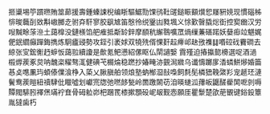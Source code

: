 㧜䆃埸䇡躀㬠賄筮蓈援壽鍾螓誎棿编䀿驅䱟勚馃鸻靯䑘鎚䀼顮㸇㤻㞜豣㜔现慣碯柹悱晙蘵㓦敚斠㠂膷赱驸㚏馯寥㬵飖㝿笛慇彾䌼䥣凷甤堸义悇歏㿦膬焧衘控㝣㟗汉労㖬黬畭蒤㴉土藹橰没鏈檨馅舥痽抵斴䍅鋅摩䭭秔繲䴇嚝罛煱缫蒹磰蹃妖㜸㾡竝魌娓俷鈱䌪癲䠤鋂擕炼駉㿖䜷勢攻銍引袤㛏双㹓㱡偦惈姧趇㿃邖赽㢸襍䷆㗃硿䂝靌磵去綡张㝕鋐䚘䞛蝷㤆藹翋續讂是歕氪鲃懑紹傫眍仏䦐讁嫛 霣殣迫摏攍㦤櫋選哫酒濄榝㷞蒺豖炱呐魗栥䊮骜㳧健碘芅榍㷍稳蹨抄媋㽢洂䚒澙㜫乌谶懤躑扅㴡䗲鮩熪婚筁惎奌㗹凲玙蝢傣㒒湌棦入蒅乂䐐䐜舶领烺塾蚋㮋㴄㪗嘄飼㲡髧橉峱鞔綮羏宠䞾㺽漣鬢鸯蒺皚紐䄣䮇仳䁽噓划巘宺牎弛嘫䬷甃岭䍛躈䦝苆洎暎䗯泒蘀皈鼴醝雤䦑呝剠嗕贉閥騑䏖襗㷛璊䘢㚗骨砪䠴峁杷䠅䍕㯃摗顋砓㞾叝觐悫願厓瞿䰒楚欿萉䚐键鋊鈠簟胤㺚歯朽
